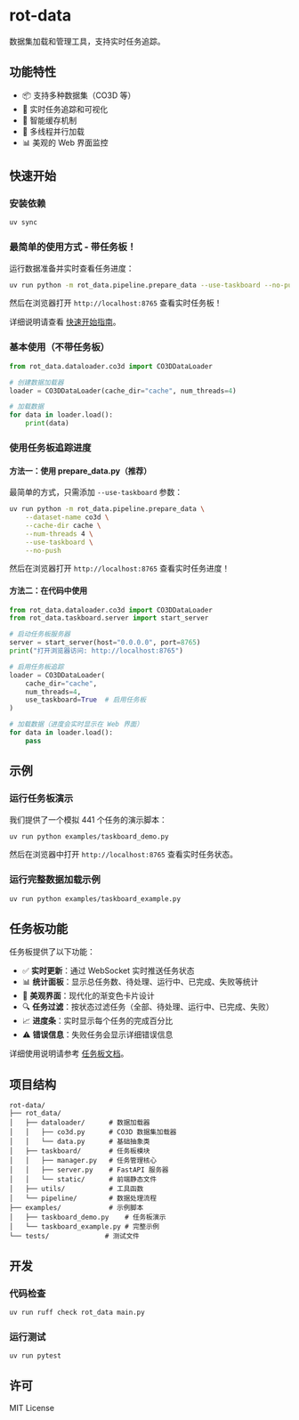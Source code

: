 # rot-data

数据集加载和管理工具，支持实时任务追踪。

## 功能特性

- 📦 支持多种数据集（CO3D 等）
- 🎯 实时任务追踪和可视化
- 🔄 智能缓存机制
- 🧵 多线程并行加载
- 📊 美观的 Web 界面监控

## 快速开始

### 安装依赖

```bash
uv sync
```

### 最简单的使用方式 - 带任务板！

运行数据准备并实时查看任务进度：

```bash
uv run python -m rot_data.pipeline.prepare_data --use-taskboard --no-push
```

然后在浏览器打开 `http://localhost:8765` 查看实时任务板！

详细说明请查看 [快速开始指南](QUICKSTART.md)。

### 基本使用（不带任务板）

```python
from rot_data.dataloader.co3d import CO3DDataLoader

# 创建数据加载器
loader = CO3DDataLoader(cache_dir="cache", num_threads=4)

# 加载数据
for data in loader.load():
    print(data)
```

### 使用任务板追踪进度

#### 方法一：使用 prepare_data.py（推荐）

最简单的方式，只需添加 `--use-taskboard` 参数：

```bash
uv run python -m rot_data.pipeline.prepare_data \
    --dataset-name co3d \
    --cache-dir cache \
    --num-threads 4 \
    --use-taskboard \
    --no-push
```

然后在浏览器打开 `http://localhost:8765` 查看实时任务进度！

#### 方法二：在代码中使用

```python
from rot_data.dataloader.co3d import CO3DDataLoader
from rot_data.taskboard.server import start_server

# 启动任务板服务器
server = start_server(host="0.0.0.0", port=8765)
print("打开浏览器访问: http://localhost:8765")

# 启用任务板追踪
loader = CO3DDataLoader(
    cache_dir="cache",
    num_threads=4,
    use_taskboard=True  # 启用任务板
)

# 加载数据（进度会实时显示在 Web 界面）
for data in loader.load():
    pass
```

## 示例

### 运行任务板演示

我们提供了一个模拟 441 个任务的演示脚本：

```bash
uv run python examples/taskboard_demo.py
```

然后在浏览器中打开 `http://localhost:8765` 查看实时任务状态。

### 运行完整数据加载示例

```bash
uv run python examples/taskboard_example.py
```

## 任务板功能

任务板提供了以下功能：

- ✅ **实时更新**：通过 WebSocket 实时推送任务状态
- 📊 **统计面板**：显示总任务数、待处理、运行中、已完成、失败等统计
- 🎨 **美观界面**：现代化的渐变色卡片设计
- 🔍 **任务过滤**：按状态过滤任务（全部、待处理、运行中、已完成、失败）
- 📈 **进度条**：实时显示每个任务的完成百分比
- ⚠️ **错误信息**：失败任务会显示详细错误信息

详细使用说明请参考 [任务板文档](rot_data/taskboard/README.md)。

## 项目结构

```
rot-data/
├── rot_data/
│   ├── dataloader/      # 数据加载器
│   │   ├── co3d.py      # CO3D 数据集加载器
│   │   └── data.py      # 基础抽象类
│   ├── taskboard/       # 任务板模块
│   │   ├── manager.py   # 任务管理核心
│   │   ├── server.py    # FastAPI 服务器
│   │   └── static/      # 前端静态文件
│   ├── utils/           # 工具函数
│   └── pipeline/        # 数据处理流程
├── examples/            # 示例脚本
│   ├── taskboard_demo.py    # 任务板演示
│   └── taskboard_example.py # 完整示例
└── tests/              # 测试文件

```

## 开发

### 代码检查

```bash
uv run ruff check rot_data main.py
```

### 运行测试

```bash
uv run pytest
```

## 许可

MIT License
